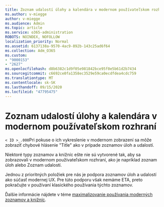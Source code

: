 ```yaml
---
title: Zoznam udalostí úlohy a kalendára v modernom používateľskom rozhraní
ms.author: v-miegge
author: v-miegge
ms.audience: Admin
ms.topic: article
ms.service: o365-administration
ROBOTS: NOINDEX, NOFOLLOW
localization_priority: Normal
ms.assetid: 6137138a-9570-4ac9-892b-143c25ad6f64
ms.collection: Adm_O365
ms.custom:
- "9000153"
- "2627"
ms.openlocfilehash: d8b6382c1d9f05e981842bce95f0e5b61d2b7434
ms.sourcegitcommit: c6692ce0fa1358ec3529e59ca0ecdfdea4cdc759
ms.translationtype: MT
ms.contentlocale: sk-SK
ms.lasthandoff: 09/15/2020
ms.locfileid: "47795475"
---
```

# <a name="task-and-calendar-event-list-in-modern-ui"></a>Zoznam udalostí úlohy a kalendára v modernom používateľskom rozhraní

`< ID >_.000`Pri pokuse o ich vykreslenie v modernom zobrazení sa môže zobraziť chybové hlásenie "Title" ako v prípade zoznamov úloh a udalostí.

Niektoré typy zoznamov a knižníc ešte nie sú vytvorené tak, aby sa zobrazovali v modernom používateľskom rozhraní, ako je napríklad zoznam úloh alebo Zoznam udalostí.

Jednou z prioritných položiek pre nás je podpora zoznamov úloh a udalostí ako súčasť modernej UX. Pre túto podporu však nemáme ETA, preto pokračujte v používaní klasického používania týchto zoznamov.

Ďalšie informácie nájdete v téme [maximalizovanie používania moderných zoznamov a knižníc](https://docs.microsoft.com/sharepoint/dev/transform/modernize-userinterface-lists-and-libraries).
